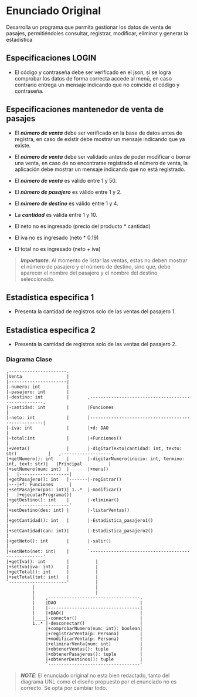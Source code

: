 # Enunciado Original

Desarrolla un programa que permita gestionar los datos de venta de pasajes,
permitiéndoles consultar, registrar, modificar, eliminar y generar la
estadística

## Especificaciones LOGIN

- El código y contraseña debe ser verificado en el json, si se logra comprobar
  los datos de forma correcta accede al menú, en caso contrario entrega un
  mensaje indicando que no coincide el código y contraseña.

## Especificaciones mantenedor de venta de pasajes

- El __*número de venta*__ debe ser verificado en la base de datos antes de registra,
  en caso de existir debe mostrar un mensaje indicando que ya existe.

- El __*número de venta*__ debe ser validado antes de poder modificar o borrar una venta,
  en caso de no encontrarse registrado el número de venta, la aplicación debe
  mostrar un mensaje indicando que no está registrado.

- El __*número de venta*__ es válido entre 1 y 50.

- El __*número de pasajero*__ es válido entre 1 y 2.

- El __*número de destino*__ es válido entre 1 y 4.

- La __*cantidad*__ es válida entre 1 y 10.

- El neto no es ingresado (precio del producto * cantidad)

- El iva no es ingresado (neto * 0.19)

- El total no es ingresado (neto + iva)

> __*Importante*__: Al momento de listar las ventas, estas no deben mostrar el número de
> pasajero y el número de destino, sino que, debe aparecer el nombre del pasajero y el
> nombre del destino seleccionado.

## Estadística especifica 1

- Presenta la cantidad de registros solo de las ventas del pasajero 1.

## Estadística especifica 2

- Presenta la cantidad de registros solo de las ventas del pasajero 2.

### Diagrama Clase

    ,----------------------.                                                                                
    |Venta                 |                                                                                
    |----------------------|                                                                                
    |-numero: int          |                                                                                
    |-pasajero: int        |                                                                                
    |-destino: int         |       ,----------------------------------------------------.                        
    |-cantidad: int        |       |Funciones                                           |                        
    |-neto: int            |       |----------------------------------------------------|                        
    |-iva: int             |       |+d: DAO                                             |                        
    |-total:int            |       |+Funciones()                                        |                        
    |+Venta()              |       |-digitarTexto(cantidad: int, texto: str)            |   ,-------------------.
    |+getNumero(): int     |       |-digitarNumero(inicio: int, termino: int, text: str)|   |Principal          |
    |+setNumero(num: int)  |       |+menu()                                             |   |-------------------|
    |+getPasajero(): int   |-------|-registrar()                                        |---|+f: Funciones      |
    |+setPasajero(pas: int)| 1..*  |-modificar()                                        |   |+ejecutarPrograma()|
    |+getDestino(): int    |       |-eliminar()                                         |   `-------------------'
    |+setDestino(des: int) |       |-listarVentas()                                     |                        
    |+getCantidad(): int   |       |-Estadistica_pasajero1()                            |                        
    |+setCantidad(can: int)|       |-Estadistica_pasajero2()                            |                        
    |+getNeto(): int       |       |-salir()                                            |                        
    |+setNeto(net: int)    |       `----------------------------------------------------'                        
    |+getIva(): int        |          |                                                                      
    |+setIva(iva: int)     |          |                                                                     
    |+getTotal(): int      |          |                                                                    
    |+setTotal(tot: int)   |          |                                                                   
    `----------------------'          |                                                                      
              |                       |                                                                       
              |                       |                                                                       
              |    ,-----------------------------------.                                                     
              |    |DAO                                |                                                     
              |    |-----------------------------------|                                                     
              |    |+DAO()                             |                                                     
              |____|-conectar()                        |                                                     
              1..* |-desconectar()                     |                                                     
                   |+comprobarNumero(num: int): boolean|                                                     
                   |+registrarVenta(p: Persona)        |                                                     
                   |+modificarVenta(p: Persona)        |                                                     
                   |+eliminarVenta(num: int)           |                                                     
                   |+obtenerVentas(): tuple            |                                                     
                   |+obtenerPasajeros(): tuple         |                                                     
                   |+obtenerDestinos(): tuple          |                                                     
                   `-----------------------------------'            


> __*NOTE*__: El enunciado original no esta bien redactado, tanto del diagrama
> UNL como el diseño propuesto por el enunciado no es correcto.
> Se opta por cambiar todo.